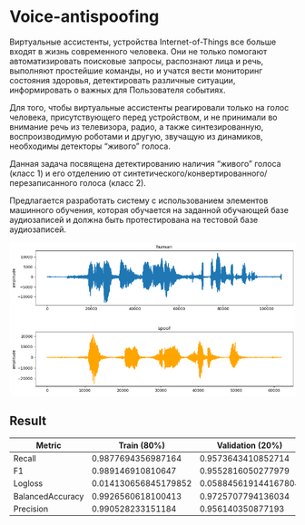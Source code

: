 # Voice-antispoofing

Виртуальные ассистенты, устройства Internet-of-Things все больше входят в жизнь современного человека. Они не только помогают автоматизировать поисковые запросы, распознают лица и речь, выполняют простейшие команды, но и учатся вести мониторинг состояния здоровья, детектировать различные ситуации, информировать о важных для Пользователя событиях.

Для того, чтобы виртуальные ассистенты реагировали только на голос человека, присутствующего перед устройством, и не принимали во внимание речь из телевизора, радио, а также синтезированную, воспроизводимую роботами и другую, звучащую из динамиков, необходимы детекторы “живого” голоса.

Данная задача посвящена детектированию наличия “живого” голоса (класс 1) и его отделению от синтетического/конвертированного/перезаписанного голоса (класс 2).

Предлагается разработать систему с использованием элементов машинного обучения, которая обучается на заданной обучающей базе аудиозаписей и должна быть протестирована на тестовой базе аудиозаписей.

![alt text](./waveforms.png "Waveform example")

## Result

| Metric           | Train (80%)          | Validation (20%)     |
|------------------|----------------------|----------------------|
| Recall           | 0.9877694356987164   | 0.9573643410852714   |
| F1               | 0.989146910810647    | 0.9552816050277979   |
| Logloss          | 0.014130656845179852 | 0.058845619144167804 |
| BalancedAccuracy | 0.9926560618100413   | 0.9725707794136034   |
| Precision        | 0.990528233151184    | 0.956140350877193    |
